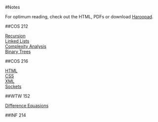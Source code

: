 #Notes

For optimum reading, check out the HTML, PDFs or download [Haroopad](http://pad.haroopress.com/user.html).

##COS 212

<a href="Recursion.md">Recursion</a>
<br/>
<a href="LinkedLists.md">Linked Lists</a>
<br/>
<a href="ComplexityAnalysis.md">Complexity Analysis</a>
<br/>
<a href="BinaryTrees.md">Binary Trees</a>

##COS 216

<a href="HTML.md">HTML</a>
<br/>
<a href="CSS.md">CSS</a>
<br/>
<a href="XML.md">XML</a>
<br/>
<a href="Sockets.md">Sockets</a>

##WTW 152

<a href="DifferenceEquasions.md">Difference Equasions</a>

##INF 214

